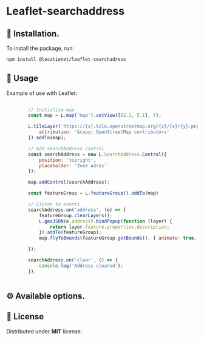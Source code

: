# Leaflet-searchaddress



## 🚀 Installation.

To install the package, run:

```sh
npm install @locatienet/leaflet-searchadress
```

## 📖 Usage

Example of use with Leaflet:

```js
    
        // Initialize map
        const map = L.map('map').setView([52.1, 5.1], 7);

        L.tileLayer('https://{s}.tile.openstreetmap.org/{z}/{x}/{y}.png', {
            attribution: '&copy; OpenStreetMap contributors'
        }).addTo(map);

        // Add SearchAddress control
        const searchAddress = new L.SearchAddress.Control({
            position: 'topright',
            placeholder: 'Zoek adres'
        });

        map.addControl(searchAddress);

        const featureGroup = L.featureGroup().addTo(map)

        // Listen to events
		searchAddress.on('address', (e) => {
            featureGroup.clearLayers();
            L.geoJSON(e.address).bindPopup(function (layer) {
                return layer.feature.properties.description;
            }).addTo(featureGroup);
            map.flyToBounds(featureGroup.getBounds(), { animate: true, duration: 3, easeLinearity: 1, })

        });

		searchAddress.on('clear', () => {
            console.log('Address cleared');
        });
    
```

## ⚙ Available options.



## 📜 License

Distributed under **MIT** license.

